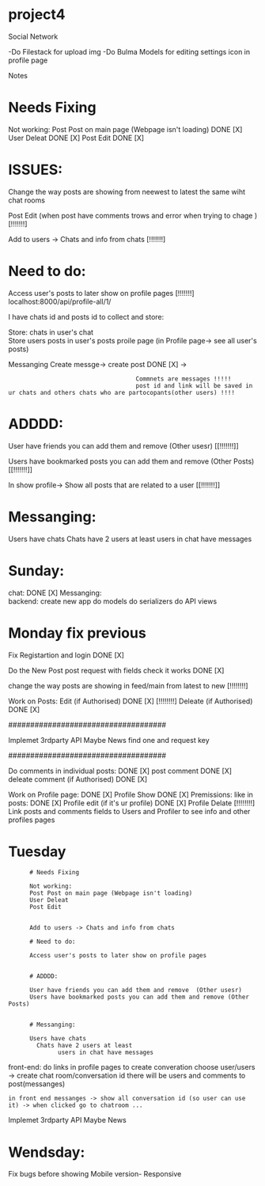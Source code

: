 # project4
Social Network


-Do Filestack for upload img 
-Do Bulma Models for editing settings icon in profile page 

Notes 
# Needs Fixing


Not working: 
Post Post on main page (Webpage isn't loading) DONE [X]
User Deleat DONE [X]
Post Edit DONE [X]



# ISSUES: 

Change the way posts are showing from neewest to latest the same wiht chat rooms 

Post Edit (when post have comments trows and error when trying to chage ) [!!!!!!!]

Add to users -> Chats and info from chats [!!!!!!!]

# Need to do: 

Access user's posts to later show on profile pages [!!!!!!!]
localhost:8000/api/profile-all/1/ 

I have chats id and posts id to collect and store: 

Store: chats in user's chat  
Store users posts in user's posts proile page (in Profile page-> see all user's posts) 




Messanging 
Create messge-> create post DONE [X]
-> 


                                        Commnets are messages !!!!! 
                                        post id and link will be saved in ur chats and others chats who are partocopants(other users) !!!!


# ADDDD: 

User have friends you can add them and remove  (Other usesr) [[!!!!!!!]]

Users have bookmarked posts you can add them and remove (Other Posts) [[!!!!!!!]]

In show profile-> Show all posts that are related to a user [[!!!!!!!]]



# Messanging: 

Users have chats 
  Chats have 2 users at least 
        users in chat have messages 



















# Sunday:

chat:  DONE [X]
Messanging:  
  backend:
    create new app 
    do models 
    do serializers
    do API views

# Monday fix previous 


Fix Registartion and login DONE [X]

Do the New Post post request with fields 
    check it works  DONE [X]


change the way posts are showing in feed/main 
from latest to new [!!!!!!!!]


Work on Posts:
    Edit (if Authorised) DONE [X] [!!!!!!!!]
    Deleate (if Authorised) DONE [X]

####################################

Implemet 3rdparty API Maybe News  find one and request key 


####################################

Do comments in individual posts: DONE [X]
    post comment DONE [X]
    deleate comment (if Authorised) DONE [X]


Work on Profile page: DONE [X]
  Profile Show  DONE [X]
    Premissions: like in posts:  DONE [X]
      Profile edit (if it's ur profile) DONE [X]
      Profile Delate  [!!!!!!!!]
Link posts and comments fields to Users and Profiler to see info and other profiles pages


# Tuesday


          # Needs Fixing

          Not working: 
          Post Post on main page (Webpage isn't loading)
          User Deleat
          Post Edit 


          Add to users -> Chats and info from chats 

          # Need to do: 

          Access user's posts to later show on profile pages 


          # ADDDD: 

          User have friends you can add them and remove  (Other usesr)
          Users have bookmarked posts you can add them and remove (Other Posts)


          # Messanging: 

          Users have chats 
            Chats have 2 users at least 
                  users in chat have messages 



front-end: 
    do links in profile pages to create converation
      choose user/users -> create chat room/conversation id 
        there will be users and comments to post(messanges)

    in front end messanges -> show all conversation id (so user can use it) -> when clicked go to chatroom ...


Implemet 3rdparty API Maybe News 


# Wendsday: 
Fix bugs before showing 
Mobile version- Responsive 